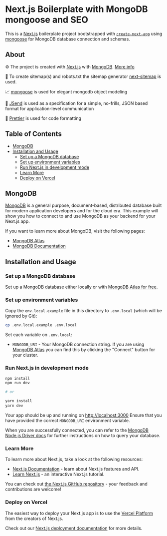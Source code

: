 # Next.js Boilerplate with MongoDB mongoose and SEO

This is a [Next.js](https://nextjs.org/) boilerplate project bootstrapped with [`create-next-app`](https://github.com/vercel/next.js/blob/canary/examples/with-mongodb-mongoose) using [mongoose](https://mongoosejs.com/) for MongoDB database connection and schemas.


## About

⚙️ The project is created with [Next.js](https://nextjs.org/) with [MongoDB](https://www.mongodb.com/). [More info](https://github.com/vercel/next.js/tree/canary/examples/with-mongodb-mongoose)

📄 To create sitemap(s) and robots.txt the sitemap generator [next-sitemap](https://www.npmjs.com/package/next-sitemap) is used.

📈 [mongoose](https://mongoosejs.com/) is used for elegant mongodb object modeling

💬 [JSend](https://github.com/omniti-labs/jsend) is used as a specification for a simple, no-frills, JSON based format for application-level communication

🎨 [Prettier](https://prettier.io/) is used for code formatting

## Table of Contents

- [MongoDB](#MongoDB)
- [Installation and Usage](#Installation-and-Usage)
  - [Set up a MongoDB database](#Set-up-a-MongoDB-database)
  - [Set up environment variables](#Set-up-environment-variables)
  - [Run Next.js in development mode](#Run-Next.js-in-development-mode)
  - [Learn More](#Learn-More)
  - [Deploy on Vercel](#Deploy-on-Vercel)

## MongoDB

[MongoDB](https://www.mongodb.com/) is a general purpose, document-based, distributed database built for modern application developers and for the cloud era. This example will show you how to connect to and use MongoDB as your backend for your Next.js app.

If you want to learn more about MongoDB, visit the following pages:

- [MongoDB Atlas](https://mongodb.com/atlas)
- [MongoDB Documentation](https://docs.mongodb.com/)

## Installation and Usage

### Set up a MongoDB database

Set up a MongoDB database either locally or with [MongoDB Atlas for free](https://mongodb.com/atlas).

### Set up environment variables

Copy the `env.local.example` file in this directory to `.env.local` (which will be ignored by Git):

```bash
cp .env.local.example .env.local
```

Set each variable on `.env.local`:

- `MONGODB_URI` - Your MongoDB connection string. If you are using [MongoDB Atlas](https://mongodb.com/atlas) you can find this by clicking the "Connect" button for your cluster.

### Run Next.js in development mode

```bash
npm install
npm run dev

# or

yarn install
yarn dev
```

Your app should be up and running on [http://localhost:3000](http://localhost:3000)
Ensure that you have provided the correct `MONGODB_URI` environment variable.

When you are successfully connected, you can refer to the [MongoDB Node.js Driver docs](https://mongodb.github.io/node-mongodb-native/3.4/tutorials/collections/) for further instructions on how to query your database.

### Learn More

To learn more about Next.js, take a look at the following resources:

- [Next.js Documentation](https://nextjs.org/docs) - learn about Next.js features and API.
- [Learn Next.js](https://nextjs.org/learn) - an interactive Next.js tutorial.

You can check out [the Next.js GitHub repository](https://github.com/vercel/next.js/) - your feedback and contributions are welcome!

### Deploy on Vercel

The easiest way to deploy your Next.js app is to use the [Vercel Platform](https://vercel.com/new?utm_medium=default-template&filter=next.js&utm_source=create-next-app&utm_campaign=create-next-app-readme) from the creators of Next.js.

Check out our [Next.js deployment documentation](https://nextjs.org/docs/deployment) for more details.
